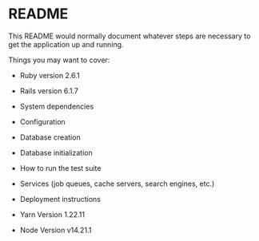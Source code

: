 # README

This README would normally document whatever steps are necessary to get the
application up and running.

Things you may want to cover:

* Ruby version 2.6.1

* Rails version 6.1.7

* System dependencies

* Configuration

* Database creation

* Database initialization

* How to run the test suite

* Services (job queues, cache servers, search engines, etc.)

* Deployment instructions

* Yarn Version 1.22.11

* Node Version v14.21.1
